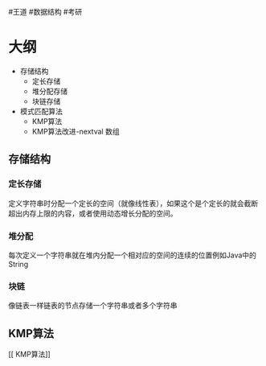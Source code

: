 #王道 #数据结构 #考研
# 大纲
- 存储结构
	- 定长存储
	- 堆分配存储
	- 块链存储
- 模式匹配算法
	- KMP算法
	- KMP算法改进-nextval 数组
## 存储结构
### 定长存储
定义字符串时分配一个定长的空间（就像线性表），如果这个是个定长的就会截断超出内存上限的内容，或者使用动态增长分配的空间。
### 堆分配
每次定义一个字符串就在堆内分配一个相对应的空间的连续的位置例如Java中的String
### 块链
像链表一样链表的节点存储一个字符串或者多个字符串
## KMP算法
[[ KMP算法]]

